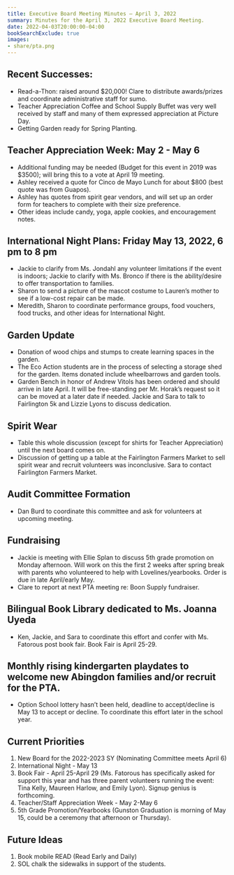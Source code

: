 ```yaml
---
title: Executive Board Meeting Minutes — April 3, 2022
summary: Minutes for the April 3, 2022 Executive Board Meeting.
date: 2022-04-03T20:00:00-04:00
bookSearchExclude: true
images:
- share/pta.png
---
```


## Recent Successes:
- Read-a-Thon: raised around $20,000! Clare to distribute awards/prizes and coordinate administrative staff for sumo.
- Teacher Appreciation Coffee and School Supply Buffet was very well received by staff and many of them expressed appreciation at Picture Day.
- Getting Garden ready for Spring Planting.

## Teacher Appreciation Week: May 2 - May 6
- Additional funding may be needed (Budget for this event in 2019 was $3500); will bring this to a vote at April 19 meeting.
- Ashley received a quote for Cinco de Mayo Lunch for about $800 (best quote was from Guapos).
- Ashley has quotes from spirit gear vendors, and will set up an order form for teachers to complete with their size preference.
- Other ideas include candy, yoga, apple cookies, and encouragement notes.

## International Night Plans: Friday May 13, 2022, 6 pm to 8 pm
- Jackie to clarify from Ms. Jondahl any volunteer limitations if the event is indoors; Jackie to clarify with Ms. Bronco if there is the ability/desire to offer transportation to families.
- Sharon to send a picture of the mascot costume to Lauren’s mother to see if a low-cost repair can be made.
- Meredith, Sharon to coordinate performance groups, food vouchers, food trucks, and other ideas for International Night.

## Garden Update
- Donation of wood chips and stumps to create learning spaces in the garden.
- The Eco Action students are in the process of selecting a storage shed for the garden. Items donated include wheelbarrows and garden tools.
- Garden Bench in honor of Andrew Vitols has been ordered and should arrive in late April. It will be free-standing per Mr. Horak’s request so it can be moved at a later date if needed. Jackie and Sara to talk to Fairlington 5k and Lizzie Lyons to discuss dedication. 

## Spirit Wear
- Table this whole discussion (except for shirts for Teacher Appreciation) until the next board comes on.
- Discussion of getting up a table at the Fairlington Farmers Market to sell spirit wear and recruit volunteers was inconclusive. Sara to contact Fairlington Farmers Market. 

## Audit Committee Formation 
- Dan Burd to coordinate this committee and ask for volunteers at upcoming meeting.

## Fundraising 
- Jackie is meeting with Ellie Splan to discuss 5th grade promotion on Monday afternoon. Will work on this the first 2 weeks after spring break with parents who volunteered to help with Lovelines/yearbooks. Order is due in late April/early May.
- Clare to report at next PTA meeting re: Boon Supply fundraiser.

## Bilingual Book Library dedicated to Ms. Joanna Uyeda
- Ken, Jackie, and Sara to coordinate this effort and confer with Ms. Fatorous post book fair. Book Fair is April 25-29. 

## Monthly rising kindergarten playdates to welcome new Abingdon families and/or recruit for the PTA. 
- Option School lottery hasn’t been held, deadline to accept/decline is May 13 to accept or decline. To coordinate this effort later in the school year.

## Current Priorities
1. New Board for the 2022-2023 SY (Nominating Committee meets April 6)
1. International Night - May 13
1. Book Fair - April 25-April 29 (Ms. Fatorous has specifically asked for support this year and has three parent volunteers running the event: Tina Kelly, Maureen Harlow, and Emily Lyon). Signup genius is forthcoming.
1. Teacher/Staff Appreciation Week - May 2-May 6
1. 5th Grade Promotion/Yearbooks (Gunston Graduation is morning of May 15, could be a ceremony that afternoon or Thursday).

## Future Ideas
1. Book mobile READ (Read Early and Daily)
1. SOL chalk the sidewalks in support of the students.